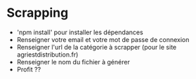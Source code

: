 # Scrapping

- 'npm install' pour installer les dépendances
- Renseigner votre email et votre mot de passe de connexion
- Renseigner l'url de la catégorie à scrapper (pour le site agriestdistribution.fr)
- Renseigner le nom du fichier à générer
- Profit ??
